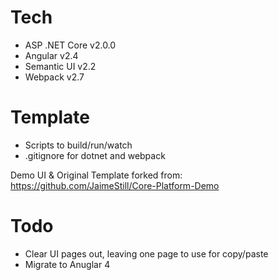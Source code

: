 # Tech

- ASP .NET Core v2.0.0
- Angular v2.4
- Semantic UI v2.2
- Webpack v2.7

# Template

- Scripts to build/run/watch
- .gitignore for dotnet and webpack

Demo UI & Original Template forked from: https://github.com/JaimeStill/Core-Platform-Demo

# Todo

- Clear UI pages out, leaving one page to use for copy/paste
- Migrate to Anuglar 4